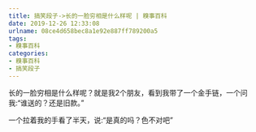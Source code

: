 ```yaml
---
title: 搞笑段子->长的一脸穷相是什么样呢 | 糗事百科
date: 2019-12-26 12:33:08
urlname: 08ce4d658bec8a1e92e887ff789200a5
tags: 
- 糗事百科
categories:
- 糗事百科
- 搞笑段子
---
```

长的一脸穷相是什么样呢？就是我2个朋友，看到我带了一个金手链，一个问我:“谁送的？还是旧款。”

一个拉着我的手看了半天，说:“是真的吗？色不对吧”


